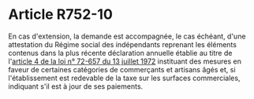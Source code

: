 # Article R752-10

<p>En cas d'extension, la demande est accompagnée, le cas échéant, d'une attestation du Régime social des indépendants reprenant les éléments contenus dans la plus récente déclaration annuelle établie au titre de l'<a href='/affichTexteArticle.do?cidTexte=JORFTEXT000000875580&idArticle=LEGIARTI000006511486&dateTexte=&categorieLien=cid'>article 4 de la loi n° 72-657 du 13 juillet 1972</a> instituant des mesures en faveur de certaines catégories de commerçants et artisans âgés et, si l'établissement est redevable de la taxe sur les surfaces commerciales, indiquant s'il est à jour de ses paiements. </p>